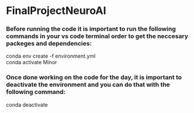 # FinalProjectNeuroAI

### Before running the code it is important to run the following commands in your vs code terminal order to get the neccesary packeges and dependencies:
conda env create -f environment.yml \
conda activate Minor

### Once done working on the code for the day, it is important to deactivate the environment and you can do that with the following command:
conda deactivate
